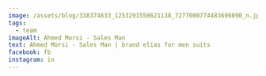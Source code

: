 ```yaml
---
image: /assets/blog/338374633_1253291558621138_7277000774483699890_n.jpg
tags:
  - team
imageAlt: Ahmed Morsi - Sales Man
text: Ahmed Morsi - Sales Man | brand elias for men suits
facebook: fb
instagram: in
---
```

